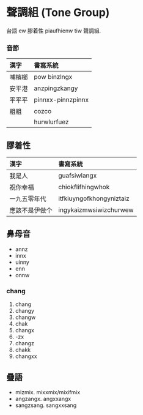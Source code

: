 # 聲調組 (Tone Group)

台語 ew 膠着性 piaufhienw tiw 聲調組.

### 音節

| 漢字 | 書寫系統 |
| :--- | :--- |
| 哺檳榔 | pow binzlngx |
| 安平港 | anzpingzkangy |
| 平平平 | pinnxx-pinnzpinnx |
| 粗粗 | cozco |
|| hurwlurfuez |

## 膠着性

| 漢字 | 書寫系統 |
| :--- | :--- |
| 我是人 | guafsiwlangx |
| 祝你幸福 | chiokflifhingwhok |
| 一九五零年代 | itfkiuyngofkhongyniztaiz |
| 應該不是伊做个 | ingykaizmwsiwizchurwew |

## 鼻母音

* annz
* innx
* uinny
* enn
* onnw

### chang

1. chang
2. changy
3. changw
4. chak
5. changx
6. -zx
7. changz
8. chakk
9. changxx

## 疊語

* mizmix. mixxmix/mixifmix
* angzangx. angxxangx
* sangzsang. sangxxsang
